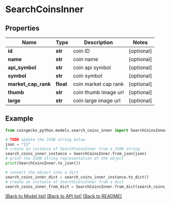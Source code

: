 # SearchCoinsInner


## Properties

Name | Type | Description | Notes
------------ | ------------- | ------------- | -------------
**id** | **str** | coin ID | [optional] 
**name** | **str** | coin name | [optional] 
**api_symbol** | **str** | coin api symbol | [optional] 
**symbol** | **str** | coin symbol | [optional] 
**market_cap_rank** | **float** | coin market cap rank | [optional] 
**thumb** | **str** | coin thumb image url | [optional] 
**large** | **str** | coin large image url | [optional] 

## Example

```python
from coingecko_python.models.search_coins_inner import SearchCoinsInner

# TODO update the JSON string below
json = "{}"
# create an instance of SearchCoinsInner from a JSON string
search_coins_inner_instance = SearchCoinsInner.from_json(json)
# print the JSON string representation of the object
print(SearchCoinsInner.to_json())

# convert the object into a dict
search_coins_inner_dict = search_coins_inner_instance.to_dict()
# create an instance of SearchCoinsInner from a dict
search_coins_inner_from_dict = SearchCoinsInner.from_dict(search_coins_inner_dict)
```
[[Back to Model list]](../README.md#documentation-for-models) [[Back to API list]](../README.md#documentation-for-api-endpoints) [[Back to README]](../README.md)


